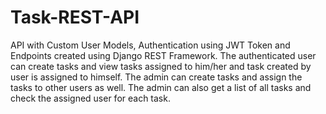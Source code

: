 # Task-REST-API
API with Custom User Models, Authentication using JWT Token and Endpoints created using Django REST Framework. The authenticated user can create tasks and view tasks assigned to him/her and task created by user is assigned to himself. The admin can create tasks and assign the tasks to other users as well. The admin can also get a list of all tasks and check the assigned user for each task. 